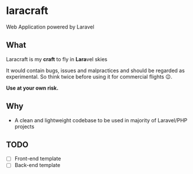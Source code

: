 # laracraft

Web Application powered by Laravel

## What

Laracraft is my **craft** to fly in **Lara**vel skies

It would contain bugs, issues and malpractices and should be regarded as experimental. So think twice before using it for commercial flights :wink:. 

**Use at your own risk.**


## Why

- A clean and lightweight codebase to be used in majority of Laravel/PHP projects

## TODO

- [ ] Front-end template
- [ ] Back-end template